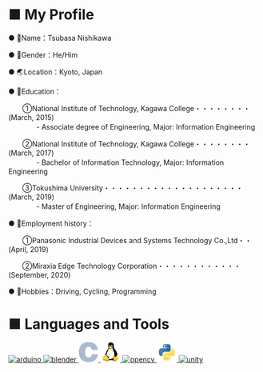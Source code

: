 <p align="left">
 <h1 align="left">■ My Profile</h1>
 <p align="left">● 👤Name：Tsubasa Nishikawa</p>
 <p align="left">● 👨Gender：He/Him</p>
 <p align="left">● 🌏Location：Kyoto, Japan</p>
 <p align="left">● 🏫Education：</p>
 <p align="left"> 　　①National Institute of Technology, Kagawa College・・・・・・・・(March, 2015) <br>
 　　　　- Associate degree of Engineering, Major: Information Engineering </p>
 <p align="left"> 　　②National Institute of Technology, Kagawa College・・・・・・・・(March, 2017) <br>
 　　　　- Bachelor of Information Technology, Major: Information Engineering </p>
 <p align="left"> 　　③Tokushima University・・・・・・・・・・・・・・・・・・・・(March, 2019) <br>
 　　　　- Master of Engineering, Major: Information Engineering </p>
 <p align="left">● 💪Employment history：</p>
 <p align="left"> 　　①Panasonic Industrial Devices and Systems Technology Co.,Ltd・・(April, 2019) <br>
 <p align="left"> 　　②Miraxia Edge Technology Corporation・・・・・・・・・・・・(September, 2020) <br>
 <p align="left">● 🚴Hobbies：Driving, Cycling, Programming</p>
</p>

<h1 align="left">■ Languages and Tools</h1>
<p align="left">
 <a href="https://www.arduino.cc/" target="_blank" rel="noreferrer"> <img src="https://cdn.worldvectorlogo.com/logos/arduino-1.svg" alt="arduino" width="40" height="40"/> </a>
 <a href="https://www.blender.org/" target="_blank" rel="noreferrer"> <img src="https://download.blender.org/branding/community/blender_community_badge_white.svg" alt="blender" width="40" height="40"/> </a>
 <a href="https://www.cprogramming.com/" target="_blank" rel="noreferrer"> <img src="https://raw.githubusercontent.com/devicons/devicon/master/icons/c/c-original.svg" alt="c" width="40" height="40"/> </a>
 <a href="https://www.linux.org/" target="_blank" rel="noreferrer"> <img src="https://raw.githubusercontent.com/devicons/devicon/master/icons/linux/linux-original.svg" alt="linux" width="40" height="40"/> </a>
 <a href="https://opencv.org/" target="_blank" rel="noreferrer"> <img src="https://www.vectorlogo.zone/logos/opencv/opencv-icon.svg" alt="opencv" width="40" height="40"/> </a>
 <a href="https://www.python.org" target="_blank" rel="noreferrer"> <img src="https://raw.githubusercontent.com/devicons/devicon/master/icons/python/python-original.svg" alt="python" width="40" height="40"/> </a>
 <a href="https://unity.com/" target="_blank" rel="noreferrer"> <img src="https://www.vectorlogo.zone/logos/unity3d/unity3d-icon.svg" alt="unity" width="40" height="40"/> </a>
</p>

<!--
**westriver-jp/westriver-jp** is a ✨ _special_ ✨ repository because its `README.md` (this file) appears on your GitHub profile.

Here are some ideas to get you started:

- 🔭 I’m currently working on ...
- 🌱 I’m currently learning ...
- 👯 I’m looking to collaborate on ...
- 🤔 I’m looking for help with ...
- 💬 Ask me about ...
- 📫 How to reach me: ...
- 😄 Pronouns: ...
- ⚡ Fun fact: ...
-->
